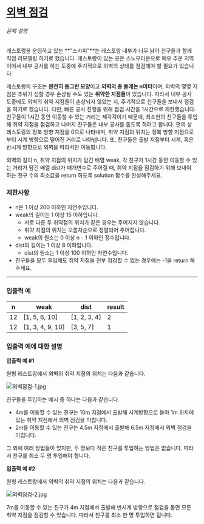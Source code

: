 # [외벽 점검](https://school.programmers.co.kr/learn/courses/30/lessons/60062)


###### 문제 설명


레스토랑을 운영하고 있는 **"스카피"**는 레스토랑 내부가 너무 낡아 친구들과 함께 직접 리모델링 하기로 했습니다. 레스토랑이 있는 곳은 스노우타운으로 매우 추운 지역이어서 내부 공사를 하는 도중에 주기적으로 외벽의 상태를 점검해야 할 필요가 있습니다.


레스토랑의 구조는 **완전히 동그란 모양**이고 **외벽의 총 둘레는 n미터**이며, 외벽의 몇몇 지점은 추위가 심할 경우 손상될 수도 있는 **취약한 지점들**이 있습니다. 따라서 내부 공사 도중에도 외벽의 취약 지점들이 손상되지 않았는 지, 주기적으로 친구들을 보내서 점검을 하기로 했습니다. 다만, 빠른 공사 진행을 위해 점검 시간을 1시간으로 제한했습니다. 친구들이 1시간 동안 이동할 수 있는 거리는 제각각이기 때문에, 최소한의 친구들을 투입해 취약 지점을 점검하고 나머지 친구들은 내부 공사를 돕도록 하려고 합니다. 편의 상 레스토랑의 정북 방향 지점을 0으로 나타내며, 취약 지점의 위치는 정북 방향 지점으로부터 시계 방향으로 떨어진 거리로 나타냅니다. 또, 친구들은 출발 지점부터 시계, 혹은 반시계 방향으로 외벽을 따라서만 이동합니다.


외벽의 길이 n, 취약 지점의 위치가 담긴 배열 weak, 각 친구가 1시간 동안 이동할 수 있는 거리가 담긴 배열 dist가 매개변수로 주어질 때, 취약 지점을 점검하기 위해 보내야 하는 친구 수의 최소값을 return 하도록 solution 함수를 완성해주세요.


### 제한사항


* n은 1 이상 200 이하인 자연수입니다.
* weak의 길이는 1 이상 15 이하입니다.
	+ 서로 다른 두 취약점의 위치가 같은 경우는 주어지지 않습니다.
	+ 취약 지점의 위치는 오름차순으로 정렬되어 주어집니다.
	+ weak의 원소는 0 이상 n \- 1 이하인 정수입니다.
* dist의 길이는 1 이상 8 이하입니다.
	+ dist의 원소는 1 이상 100 이하인 자연수입니다.
* 친구들을 모두 투입해도 취약 지점을 전부 점검할 수 없는 경우에는 \-1을 return 해주세요.




---


### 입출력 예




| n | weak | dist | result |
| --- | --- | --- | --- |
| 12 | \[1, 5, 6, 10] | \[1, 2, 3, 4] | 2 |
| 12 | \[1, 3, 4, 9, 10] | \[3, 5, 7] | 1 |


### 입출력 예에 대한 설명


**입출력 예 \#1**


원형 레스토랑에서 외벽의 취약 지점의 위치는 다음과 같습니다.


![외벽점검-1.jpg](https://grepp-programmers.s3.amazonaws.com/files/production/61de504978/1c8394ec-05e0-4b7b-a0ff-3ff9ae0cec28.jpg)


친구들을 투입하는 예시 중 하나는 다음과 같습니다.


* 4m를 이동할 수 있는 친구는 10m 지점에서 출발해 시계방향으로 돌아 1m 위치에 있는 취약 지점에서 외벽 점검을 마칩니다.
* 2m를 이동할 수 있는 친구는 4\.5m 지점에서 출발해 6\.5m 지점에서 외벽 점검을 마칩니다.


그 외에 여러 방법들이 있지만, 두 명보다 적은 친구를 투입하는 방법은 없습니다. 따라서 친구를 최소 두 명 투입해야 합니다.


**입출력 예 \#2**


원형 레스토랑에서 외벽의 취약 지점의 위치는 다음과 같습니다.


![외벽점검-2.jpg](https://grepp-programmers.s3.amazonaws.com/files/production/3669c9b3d6/00e8eeb4-f3ec-4c18-96fb-a3b17aaf1812.jpg)


7m를 이동할 수 있는 친구가 4m 지점에서 출발해 반시계 방향으로 점검을 돌면 모든 취약 지점을 점검할 수 있습니다. 따라서 친구를 최소 한 명 투입하면 됩니다.



